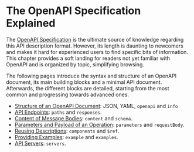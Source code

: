 # The OpenAPI Specification Explained

The [OpenAPI Specification](http://spec.openapis.org/oas/v3.0.3) is the ultimate source of knowledge regarding this API description format. However, its length is daunting to newcomers and makes it hard for experienced users to find specific bits of information. This chapter provides a soft landing for readers not yet familiar with OpenAPI and is organized by topic, simplifying browsing.

The following pages introduce the syntax and structure of an OpenAPI document, its main building blocks and a minimal API document. Afterwards, the different blocks are detailed, starting from the most common and progressing towards advanced ones.

- [Structure of an OpenAPI Document](specification-structure.md): JSON, YAML, `openapi` and `info`
- [API Endpoints](specification-paths.md): `paths` and `responses`.
- [Content of Message Bodies](specification-content.md): `content` and `schema`.
- [Parameters and Payload of an Operation](specification-parameters.md): `parameters` and `requestBody`.
- [Reusing Descriptions](specification-components.md): `components` and `$ref`.
- [Providing Examples](specification-examples.md): `example` and `examples`.
- [API Servers](specification-servers.md): `servers`.
